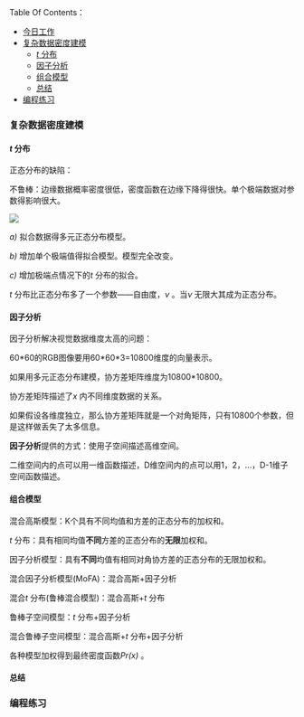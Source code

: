 Table Of Contents：

+ [今日工作](#今日工作)
+ [复杂数据密度建模](#复杂数据密度建模)
  + [*t* 分布](#t-分布)
  + [因子分析](#因子分析)
  + [组合模型](#组合模型)
  + [总结](#总结)
+ [编程练习](#编程练习)

### 复杂数据密度建模

#### *t* 分布

正态分布的缺陷：

不鲁棒：边缘数据概率密度很低，密度函数在边缘下降得很快。单个极端数据对参数得影响很大。

![](E:\ProgramData\Anaconda3\envs\imageprocessing\projects\images\Snipaste_2020-10-24_16-56-46.png)

*a)* 拟合数据得多元正态分布模型。

*b)* 增加单个极端值得拟合模型。模型完全改变。

*c)* 增加极端点情况下的*t* 分布的拟合。

*t* 分布比正态分布多了一个参数——自由度，*ν* 。当*ν* 无限大其成为正态分布。

#### 因子分析

因子分析解决视觉数据维度太高的问题：

60\*60的RGB图像要用60\*60\*3=10800维度的向量表示。

如果用多元正态分布建模，协方差矩阵维度为10800\*10800。

协方差矩阵描述了*x* 内不同维度数据的关系。

如果假设各维度独立，那么协方差矩阵就是一个对角矩阵，只有10800个参数，但是这样做丢失了太多信息。

**因子分析**提供的方式：使用子空间描述高维空间。

二维空间内的点可以用一维函数描述，D维空间内的点可以用1，2，...，D-1维子空间函数描述。

#### 组合模型

混合高斯模型：K个具有不同均值和方差的正态分布的加权和。

*t* 分布：具有相同均值**不同**方差的正态分布的**无限**加权和。

因子分析模型：具有**不同**均值有相同对角协方差的正态分布的无限加权和。



混合因子分析模型(MoFA)：混合高斯+因子分析

混合*t* 分布(鲁棒混合模型)：混合高斯+*t* 分布

鲁棒子空间模型：*t* 分布+因子分析

混合鲁棒子空间模型：混合高斯+*t* 分布+因子分析



各种模型加权得到最终密度函数*Pr(x)* 。

#### 总结



### 编程练习

